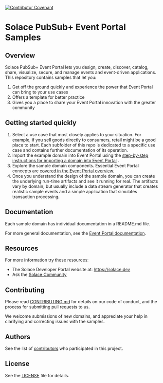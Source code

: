 [![Contributor Covenant](https://img.shields.io/badge/Contributor%20Covenant-v2.0%20adopted-ff69b4.svg)](CODE_OF_CONDUCT.md)

# Solace PubSub+ Event Portal Samples

## Overview
Solace PubSub+ Event Portal lets you design, create, discover, catalog, share, visualize, secure, and manage events and event-driven applications.  This repository contains samples that let you:
1. Get off the ground quickly and experience the power that Event Portal can bring to your use cases 
1. Offers a template for better practice
1. Gives you a place to share your Event Portal innovation with the greater community


## Getting started quickly
1. Select a use case that most closely applies to your situation.  For example, if you sell goods directly to consumers, retail might be a good place to start. Each subfolder of this repo is dedicated to a specific use case and contains further documentation of its operation.
2. Import the example domain into Event Portal using the [step-by-step instructions for importing a domain into Event Portal](https://docs.solace.com/Cloud/Event-Portal/event-portal-lp.htm) .
3. Explore the sample domain components.  Essential Event Portal concepts are [covered in the Event Portal overview](https://docs.solace.com/Cloud/Event-Portal/event-portal-overview.htm).
4. Once you understand the design of the sample domain, you can create the underlying run-time artifacts and see it running for real.  The artifacts vary by domain, but usually include a data stream generator that creates realistic sample events and a simple application that simulates transaction processing.

## Documentation
Each sample domain has individual documentation in a README.md file.

For more general documentation, see the [Event Portal documentation](https://docs.solace.com/Cloud/Event-Portal/event-portal-lp.htm).

## Resources

For more information try these resources:

- The Solace Developer Portal website at: https://solace.dev
- Ask the [Solace Community](https://solace.community)

## Contributing

Please read [CONTRIBUTING.md](CONTRIBUTING.md) for details on our code of conduct, and the process for submitting pull requests to us.

We welcome submissions of new domains, and appreciate your help in clarifying and correcting issues with the samples.

## Authors

See the list of [contributors](https://github.com/solacecommunity/<github-repo>/graphs/contributors) who participated in this project.

## License

See the [LICENSE](LICENSE) file for details.
